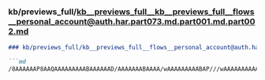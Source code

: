 ### kb/previews_full/kb__previews_full__kb__previews_full__flows__personal_account@auth.har.part073.md.part001.md.part002.md

```md
### kb/previews_full/kb__previews_full__flows__personal_account@auth.har.part073.md.part001.md (part 002)

```md
/8AAAAAAP8AAQAAAAAAAAABAAAAAAD/AAAAAAABAAAA/wAAAAAAAAABAP///wAAAAAAAAAAAAAAAAD//wAA
```

```

```
